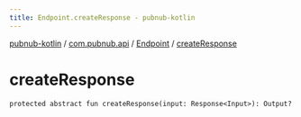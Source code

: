 ```yaml
---
title: Endpoint.createResponse - pubnub-kotlin
---
```


[pubnub-kotlin](../../index.html) / [com.pubnub.api](../index.html) / [Endpoint](index.html) / [createResponse](./create-response.html)

# createResponse

`protected abstract fun createResponse(input: Response<Input>): Output?`